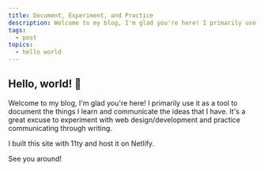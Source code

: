 ```yaml
---
title: Document, Experiment, and Practice
description: Welcome to my blog, I'm glad you're here! I primarily use it as a tool to document the things I learn and communicate the ideas that I have. It's a great excuse to experiment with web design/development and practice communicating through writing.
tags:
  - post
topics:
  - hello world
---
```


## Hello, world! 👋

Welcome to my blog, I'm glad you're here! I primarily use it as a tool to document the things I learn and communicate the ideas that I have. It's a great excuse to experiment with web design/development and practice communicating through writing.

I built this site with 11ty and host it on Netlify.

See you around!
